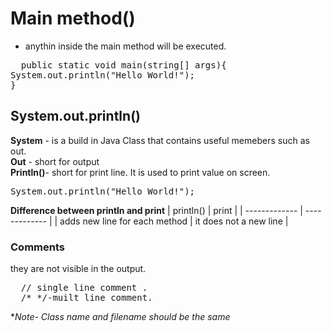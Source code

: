 # Main method()
+ anythin inside the main method will be executed.<br/>
<pre>
  public static void main(string[] args){
System.out.println("Hello World!");
}
</pre>

## System.out.println()
**System** - is a build in Java Class that contains useful memebers such as out.<br/>
**Out** - short for output <br/>
**Println()**- short for print line. It is used to print value on screen.<br/>
<pre>System.out.println("Hello World!");</pre>
**Difference between println and print**
| println()     |  print |
| ------------- | ------------- |
| adds new line for each method  | it does not a new line  |<br/>

### Comments 
they are not visible in the output.<br/>
<pre>
  // single line comment .
  /* */-muilt line comment.
</pre>
**Note- Class name and filename should be the same* 
